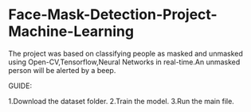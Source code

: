 # Face-Mask-Detection-Project-Machine-Learning

The project was based on classifying people as masked and unmasked using Open-CV,Tensorflow,Neural Networks in real-time.An unmasked person will be alerted by a beep.

GUIDE:

1.Download the dataset folder.
2.Train the model.
3.Run the main file.

